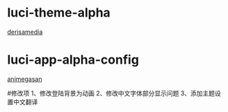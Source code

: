 # luci-theme-alpha

[derisamedia](https://github.com/derisamedia/luci-theme-alpha)



# luci-app-alpha-config

[animegasan](https://github.com/animegasan/luci-app-alpha-config) 


#修改项
1、修改登陆背景为动画
2、修改中文字体部分显示问题
3、添加主题设置中文翻译
#
#
#

